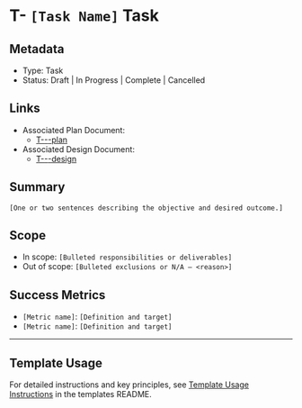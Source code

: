 # T-<id> `[Task Name]` Task

## Metadata

- Type: Task
- Status: Draft | In Progress | Complete | Cancelled
  <!-- Draft: Under discussion | In Progress: Actively working | Complete: Code complete | Cancelled: Work intentionally halted -->

## Links

- Associated Plan Document:
  - [T-<id>-<task>-plan](../tasks/T-<id>-<task>/plan.md)
- Associated Design Document:
  - [T-<id>-<task>-design](../tasks/T-<id>-<task>/design.md)

## Summary

`[One or two sentences describing the objective and desired outcome.]`

## Scope

- In scope: `[Bulleted responsibilities or deliverables]`
- Out of scope: `[Bulleted exclusions or N/A – <reason>]`

## Success Metrics

- `[Metric name]`: `[Definition and target]`
- `[Metric name]`: `[Definition and target]`

---

## Template Usage

For detailed instructions and key principles, see [Template Usage Instructions](README.md#task-template-taskmd) in the templates README.
